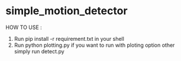 # simple_motion_detector

HOW TO USE :
1. Run pip install -r requirement.txt in your shell
2. Run python plotting.py if you want to run with ploting option other simply run detect.py 
